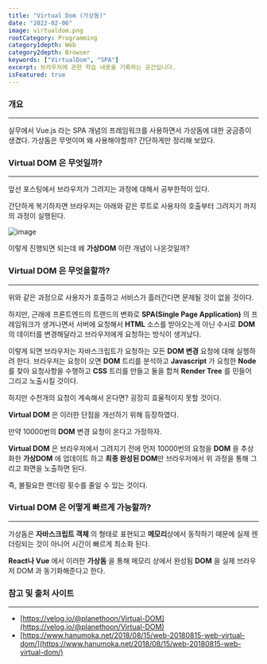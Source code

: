 ```yaml
---
title: "Virtual Dom (가상돔)"
date: "2022-02-06"
image: virtualdom.png
rootCategory: Programming
category1depth: Web
category2depth: Browser
keywords: ["VirtualDom", "SPA"]
excerpt: 브라우저에 관한 학습 내용을 기록하는 공간입니다.
isFeatured: true
---
```


### 개요

---

실무에서 Vue.js 라는 SPA 개념의 프레임워크를 사용하면서 가상돔에 대한 궁금증이 생겼다.
가상돔은 무엇이며 왜 사용해야할까? 간단하게만 정리해 보았다.

### Virtual DOM 은 무엇일까?

---

앞선 포스팅에서 브라우저가 그려지는 과정에 대해서 공부한적이 있다.

간단하게 복기하자면 브라우저는 아래와 같은 루트로 사용자의 호출부터 그려지기 까지의 과정이 실행된다.

![image](https://user-images.githubusercontent.com/56063287/152685826-6677ed83-921a-4853-8e4c-9163ec28d859.png)

이렇게 진행되면 되는데 왜 **가상DOM** 이란 개념이 나온것일까?

### Virtual DOM 은 무엇을할까?

---

위와 같은 과정으로 사용자가 호출하고 서비스가 흘러간다면 문제될 것이 없을 것이다.

하지만, 근래에 프론트엔드의 트랜드의 변화로 **SPA(Single Page Application)** 의 프레임워크가 생겨나면서 서버에 요청해서 **HTML** 소스를 받아오는게 아닌 수시로 **DOM** 의 데이터를 변경해달라고 브라우저에게 요청하는 방식이 생겨났다.

이렇게 되면 브라우저는 자바스크립트가 요청하는 모든 **DOM 변경** 요청에 대해 실행하려 한다.
브라우저는 요청이 오면 **DOM** 트리를 분석하고 **Javascript** 가 요청한 **Node** 를 찾아 요청사항을 수행하고 **CSS** 트리를 만들고 둘을 합쳐 **Render Tree** 를 민들어 그리고 노출시킬 것이다.

하지만 수천개의 요청이 계속해서 온다면? 굉장히 효율적이지 못할 것이다.

**Virtual DOM** 은 이러한 단점을 개선하기 위해 등장하였다.

만약 10000번의 **DOM** 변경 요청이 온다고 가정하자.

**Virtual DOM** 은 브라우저에서 그려지기 전에 먼저 10000번의 요청을 **DOM** 을 추상화한 **가상DOM** 에 업데이트 하고 **최종 완성된 DOM**만 브라우저에서 위 과정을 통해 그리고 화면을 노출하면 된다.

즉, 불필요한 랜더링 횟수를 줄일 수 있는 것이다.

### Virtual DOM 은 어떻게 빠르게 가능할까?

---

가상돔은 **자바스크립트 객체** 의 형태로 표현되고 **메모리**상에서 동작하기 때문에 실제 렌더링되는 것이 아니어 시간이 빠르게 최소화 된다.

**React나 Vue** 에서 이러한 **가상돔** 을 통해 메모리 상에서 완성됨 **DOM** 을 실제 브라우저 DOM 과 동기화해준다고 한다.

### 참고 및 출처 사이트

---

- [https://velog.io/@planethoon/Virtual-DOM](https://velog.io/@planethoon/Virtual-DOM)
- [https://www.hanumoka.net/2018/08/15/web-20180815-web-virtual-dom/](https://www.hanumoka.net/2018/08/15/web-20180815-web-virtual-dom/)
